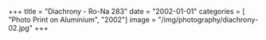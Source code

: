 +++
title = "Diachrony - Ro-Na 283"
date = "2002-01-01"
categories = [ "Photo Print on Aluminium", "2002"]
image = "/img/photography/diachrony-02.jpg"
+++


